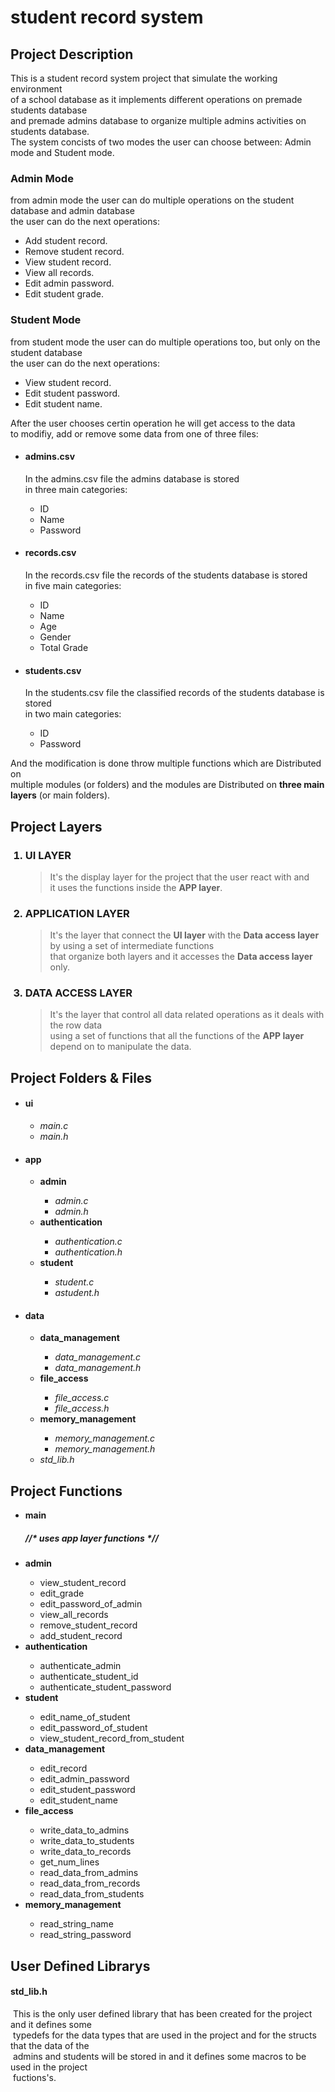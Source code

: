 # student record system

## Project Description
<p>This is a student record system project that simulate the working environment <br>
of a school database as it implements different operations on premade students database<br>
and premade admins database to organize multiple admins activities on students database.<br>
The system concists of two modes the user can choose between: Admin mode and Student mode.</p>
<h3>Admin Mode</h3>
<p>from admin mode the user can do multiple operations on the student database and admin database<br>
the user can do the next operations:<br>
<ul>
 <li>Add student record.</li>
 <li>Remove student record.</li>
 <li>View student record.</li>
 <li>View all records.</li>
 <li>Edit admin password.</li>
 <li>Edit student grade.</li>
</ul>
</p>
<h3>Student Mode</h3>
<p>from student mode the user can do multiple operations too, but only on the student database <br>
the user can do the next operations:<bt>
<ul> 
 <li>View student record.</li>
 <li>Edit student password.</li>
 <li>Edit student name.</li>
</ul>
</p>
<p>After the user chooses certin operation he will get access to the data <br>to modifiy, add or remove some data from one of three files: <br>
<ul>
 <h4><li>admins.csv</li></h4>
  <p>  In the admins.csv file the admins database is stored <br>
    in three main categories: <br>
    <ul>
     <li>ID</li>
     <li>Name</li>
     <li>Password</li>
    </ul>
    </p>
 <h4><li>records.csv</li></h4>
  <p>  In the records.csv file the records of the students database is stored <br>
    in five main categories: <br>
    <ul>
     <li>ID</li>
     <li>Name</li>
     <li>Age</li>
     <li>Gender</li>
     <li>Total Grade</li>
    </ul>
  </p>
 <h4><li>students.csv</li></h4>
  <p>  In the students.csv file the classified records of the students database is stored <br>
    in two main categories: <br>
    <ul>
     <li>ID</li>
     <li>Password</li>
    </ul>
  </p>
</ul>
And the modification is done throw multiple functions which are Distributed on <br>
multiple modules (or folders) and the modules are Distributed on <strong>three main layers</strong> (or main folders).
</p>

## Project Layers

<ol>
<h3><li>UI LAYER</li></h3>
<blockquote>
<p>It's the display layer for the project that the user react with and <br>
it uses the functions inside the <strong>APP layer</strong>.</p>
</blockquote>
<h3><li>APPLICATION LAYER</li></h3>
<blockquote>
<p>It's the layer that connect the <strong>UI layer</strong> with the <strong>Data access layer</strong>
by using a set of intermediate functions <br>that organize both layers and it accesses the <strong>Data access layer</strong> only.</p>
</blockquote>
<h3><li>DATA ACCESS LAYER</li></h3>
<blockquote>
<p>It's the layer that control all data related operations as it deals with the row data <br>
using a set of functions that all the functions of the <strong>APP layer</strong> <br>
depend on to manipulate the data.</p>
</blockquote>
</ol>

## Project Folders & Files

<ul>
 <h4><li>ui</li></h4>
  <ul>
   <li><em>main.c</em></li>
   <li><em>main.h</em></li>
  </ul>
 <h4><li>app</li></h4>
  <ul>
   <li><strong>admin</strong></li>
    <ul>
     <li><em>admin.c</em></li>
     <li><em>admin.h</em></li>
    </ul>
   <li><strong>authentication</strong></li>
    <ul>
     <li><em>authentication.c</em></li>
     <li><em>authentication.h</em></li>
    </ul>
   <li><strong>student</strong></li>
    <ul>
     <li><em>student.c</em></li>
     <li><em>astudent.h</em></li>
    </ul>
  </ul>
 <h4><li>data</li></h4>
  <ul>
   <li><strong>data_management</strong></li>
    <ul>
     <li><em>data_management.c</em></li>
     <li><em>data_management.h</em></li>
    </ul>
   <li><strong>file_access</strong></li>
    <ul>
     <li><em>file_access.c</em></li>
     <li><em>file_access.h</em></li>
    </ul>
   <li><strong>memory_management</strong></li>
    <ul>
     <li><em>memory_management.c</em></li>
     <li><em>memory_management.h</em></li>
    </ul>
   <li><em>std_lib.h</em></li>
  </ul>
</ul>

## Project Functions

<ul>
 <strong><li>main<br></li></strong>
 <h5> //* uses <strong>app layer</strong> functions *//</h5>
 <strong><li>admin</li></strong>
  <ul>
   <li>view_student_record</li>
   <li>edit_grade</li>
   <li>edit_password_of_admin</li>
   <li>view_all_records</li>
   <li>remove_student_record</li>
   <li>add_student_record</li>
  </ul>
 <strong><li>authentication</li></strong>
  <ul>
   <li>authenticate_admin</li>
   <li>authenticate_student_id</li>
   <li>authenticate_student_password</li>
  </ul>
 <strong><li>student</li></strong>
  <ul>
   <li>edit_name_of_student</li>
   <li>edit_password_of_student</li>
   <li>view_student_record_from_student</li>
  </ul>
 <strong><li>data_management</li></strong>
  <ul>
   <li>edit_record</li>
   <li>edit_admin_password</li>
   <li>edit_student_password</li>
   <li>edit_student_name</li>
  </ul>
 <strong><li>file_access</li></strong>
  <ul>
   <li>write_data_to_admins</li>
   <li>write_data_to_students</li>
   <li>write_data_to_records</li>
   <li>get_num_lines</li>
   <li>read_data_from_admins</li>
   <li>read_data_from_records</li>
   <li>read_data_from_students</li>
  </ul>
 <strong><li>memory_management</li></strong>
  <ul>
   <li>read_string_name</li>
   <li>read_string_password</li>
  </ul>
</ul>

## User Defined Librarys

<h4>std_lib.h</h4>
<p>&nbsp;This is the only user defined library that has been created for the project and it defines some <br>&nbsp;typedefs for the data types that are used in the project and for the structs that the data of the <br>&nbsp;admins and students will be stored in and it defines some macros to be used in the project <br>&nbsp;fuctions's.</p>